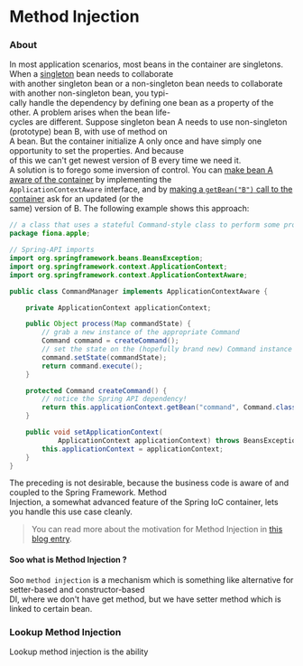 # Method Injection

### About  
In most application scenarios, most beans in the container are singletons. When a 
[singleton](https://docs.spring.io/spring/docs/current/spring-framework-reference/core.html#beans-factory-scopes-singleton) 
bean needs to collaborate  
with another singleton bean or a non-singleton bean needs to collaborate with another non-singleton bean, you typi-  
cally handle the dependency by defining one bean as a property of the other. A problem arises when the bean life-  
cycles are different. Suppose singleton bean A needs to use non-singleton (prototype) bean B, with use of method on  
A bean. But the container initialize A only once and have simply one opportunity to set the properties. And because  
of this we can't get newest version of B every time we need it.  
A solution is to forego some inversion of control. You can 
[make bean A aware of the container](https://docs.spring.io/spring/docs/current/spring-framework-reference/core.html#beans-factory-aware) 
by implementing the  
`ApplicationContextAware` interface, and by 
[making a `getBean("B")` call to the container](https://docs.spring.io/spring/docs/current/spring-framework-reference/core.html#beans-factory-client) 
ask for an updated (or the  
same) version of B. The following example shows this approach:  
```java
// a class that uses a stateful Command-style class to perform some processing
package fiona.apple;

// Spring-API imports
import org.springframework.beans.BeansException;
import org.springframework.context.ApplicationContext;
import org.springframework.context.ApplicationContextAware;

public class CommandManager implements ApplicationContextAware {

    private ApplicationContext applicationContext;

    public Object process(Map commandState) {
        // grab a new instance of the appropriate Command
        Command command = createCommand();
        // set the state on the (hopefully brand new) Command instance
        command.setState(commandState);
        return command.execute();
    }

    protected Command createCommand() {
        // notice the Spring API dependency!
        return this.applicationContext.getBean("command", Command.class);
    }

    public void setApplicationContext(
            ApplicationContext applicationContext) throws BeansException {
        this.applicationContext = applicationContext;
    }
}
```


The preceding is not desirable, because the business code is aware of and coupled to the Spring Framework. Method  
Injection, a somewhat advanced feature of the Spring IoC container, lets you handle this use case cleanly.  
>You can read more about the motivation for Method Injection in [this blog entry](https://spring.io/blog/2004/08/06/method-injection/).

#### Soo what is Method Injection ?   
Soo `method injection` is a mechanism which is something like alternative for setter-based and constructor-based  
DI, where  we don't have get method, but we have setter method which is linked to certain bean.  

### Lookup Method Injection  
Lookup method injection is the ability 
